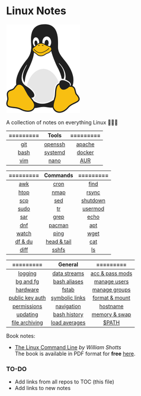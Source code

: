 # Linux Notes 

![Linux Penguin Logo](img/penguin.png)

A collection of notes on everything Linux 🐧🐧🐧

| ========= | Tools | ========= |
| :-------: | :-------: | :-------: |
| [git](tools/git/README.md) | [openssh](tools/openssh/README.md) | [apache](tools/apache.md) |
| [bash](tools/bash/README.md) | [systemd](tools/systemd/README.md) | [docker](tools/docker/README.md) |
| [vim](tools/vim/README.md) | [nano](tools/nano.md) | [AUR](tools/aur.md) |

| ========= | Commands | ========= |
| :-------: | :-------: | :-------: |
| [awk](commands/awk.md) | [cron](commands/cron.md) | [find](commands/find.md) |
| [htop](commands/htop.md) | [nmap](commands/nmap.md) | [rsync](commands/rsync.md) |
| [scp](commands/scp.md) | [sed](commands/sed.md) | [shutdown](commands/shutdown.md) |
| [sudo](commands/sudo.md) | [tr](commands/tr.md) | [usermod](commands/usermod.md) |
| [sar](commands/sar.md) | [grep](commands/grep.md) | [echo](commands/echo.md) |
| [dnf](commands/dnf.md) | [pacman](commands/pacman.md) | [apt](commands/apt.md) |
| [watch](commands/watch.md) | [ping](commands/ping.md) | [wget](commands/wget.md) |
| [df & du](commands/df_du.md) | [head & tail](commands/head_tail.md) | [cat](commands/cat.md) |
| [diff](commands/diff.md) | [sshfs](commands/sshfs.md) | [ls](commands/ls.md) |

| ========= | General | ========= |
| :-------: | :-------: | :-------: |
| [logging](misc/logging.md) | [data streams](misc/data-streams.md) | [acc & pass mods](misc/user_acc_and_pass_exp.md) |
| [bg and fg](misc/bg_fg.md) | [bash aliases](misc/bash_aliases.md) | [manage users](misc/user_mgmt.md)|
| [hardware](misc/hw.md) | [fstab](misc/fstab.md) | [manage groups](misc/group_mgmt.md) |
| [public key auth](misc/pub_key.md) | [symbolic links](misc/sym_links.md) | [format & mount](misc/volume_mgmt.md) |
| [permissions](misc/permissions.md) | [navigation](misc/navigation.md) | [hostname](misc/hostname.md) |
| [updating](misc/updating.md) | [bash history](misc/bash_history.md) | [memory & swap](misc/mem_swap.md) |
| [file archiving](misc/archiving.md) | [load averages](misc/load_avg.md) | [$PATH](misc/path.md) |

Book notes:

- [The Linux Command Line](books/book-tlcl/00-intro.md) *by William Shotts*  
  The book is available in PDF format for **free**
  [here](https://www.linuxcommand.org/tlcl.php).

### TO-DO

- Add links from all repos to TOC (this file)
- Add links to new notes
